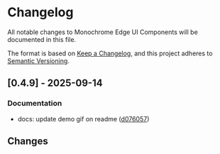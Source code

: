 # Changelog

All notable changes to Monochrome Edge UI Components will be documented in this file.

The format is based on [Keep a Changelog](https://keepachangelog.com/en/1.0.0/),
and this project adheres to [Semantic Versioning](https://semver.org/spec/v2.0.0.html).

## [0.4.9] - 2025-09-14

### Documentation

- docs: update demo gif on readme ([d076057](../../commit/d076057a44a1992529923b398f0cfa9a851f2e94))

## Changes

